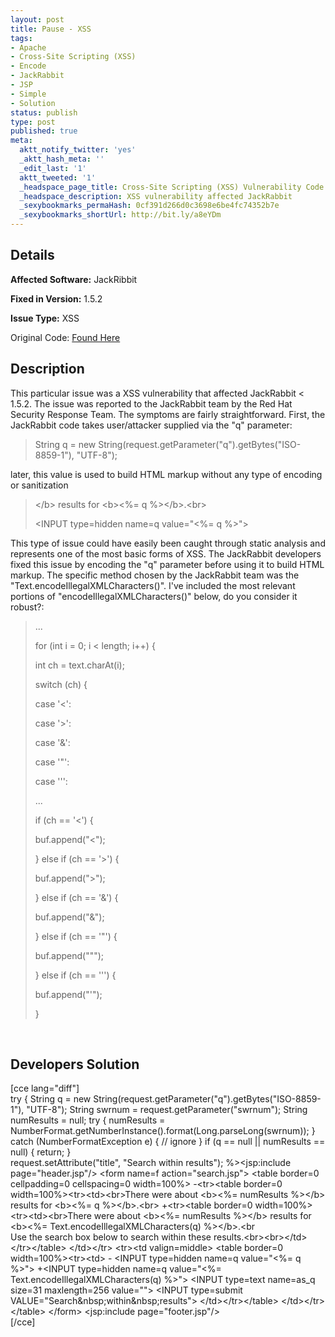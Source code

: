 ```yaml
---
layout: post
title: Pause - XSS
tags:
- Apache
- Cross-Site Scripting (XSS)
- Encode
- JackRabbit
- JSP
- Simple
- Solution
status: publish
type: post
published: true
meta:
  aktt_notify_twitter: 'yes'
  _aktt_hash_meta: ''
  _edit_last: '1'
  aktt_tweeted: '1'
  _headspace_page_title: Cross-Site Scripting (XSS) Vulnerability Code Example
  _headspace_description: XSS vulnerability affected JackRabbit
  _sexybookmarks_permaHash: 0cf391d266d0c3698e6be4fc74352b7e
  _sexybookmarks_shortUrl: http://bit.ly/a8eYDm
---
```

## Details
__Affected Software:__ JackRibbit

__Fixed in Version:__  1.5.2

__Issue Type:__ XSS

Original Code: <a title="Pause" href="http://spotthevuln.com/2010/02/pause/" target="_blank">Found Here</a>
## Description
<div><span>This particular issue was a XSS vulnerability that affected JackRabbit &lt; 1.5.2. The issue was reported to the JackRabbit team by the Red Hat Security Response Team. The symptoms are fairly straightforward. First, the JackRabbit code takes user/attacker supplied via the "q" parameter:</span></div>
<span>
<blockquote>String q = new String(request.getParameter("q").getBytes("ISO-8859-1"), "UTF-8");</blockquote>
later, this value is used to build HTML markup without any type of encoding or sanitization
<blockquote>&lt;/b&gt; results for &lt;b&gt;&lt;%= q %&gt;&lt;/b&gt;.&lt;br&gt;

&lt;INPUT type=hidden name=q value="&lt;%= q %&gt;"&gt;</blockquote>
This type of issue could have easily been caught through static analysis and represents one of the most basic forms of XSS. The JackRabbit developers fixed this issue by encoding the "q" parameter before using it to build HTML markup. The specific method chosen by the JackRabbit team was the "Text.encodeIllegalXMLCharacters()". I've included the most relevant portions of "encodeIllegalXMLCharacters()" below, do you consider it robust?:
<blockquote>...

for (int i = 0; i &lt; length; i++) {

int ch = text.charAt(i);

switch (ch) {

case '&lt;':

case '&gt;':

case '&amp;':

case '"':

case '\'':

...

if (ch == '&lt;') {

buf.append("&lt;");

} else if (ch == '&gt;') {

buf.append("&gt;");

} else if (ch == '&amp;') {

buf.append("&amp;");

} else if (ch == '"') {

buf.append(""");

} else if (ch == '\'') {

buf.append("'");

}</blockquote>
 

</span>
<h2>Developers Solution</h2>
[cce lang="diff"]
<div id="_mcePaste">try {
String q = new String(request.getParameter("q").getBytes("ISO-8859-1"), "UTF-8");
String swrnum = request.getParameter("swrnum");
String numResults = null;
try {
numResults = NumberFormat.getNumberInstance().format(Long.parseLong(swrnum));
} catch (NumberFormatException e) {
// ignore
}
if (q == null || numResults == null) {
return;
}</div>
<div>request.setAttribute("title", "Search within results");
%&gt;&lt;jsp:include page="header.jsp"/&gt;
&lt;form name=f action="search.jsp"&gt;
&lt;table border=0 cellpadding=0 cellspacing=0 width=100%&gt;
-&lt;tr&gt;&lt;table border=0 width=100%&gt;&lt;tr&gt;&lt;td&gt;&lt;br&gt;There were about &lt;b&gt;&lt;%= numResults %&gt;&lt;/b&gt; results for &lt;b&gt;&lt;%= q %&gt;&lt;/b&gt;.&lt;br&gt;
+&lt;tr&gt;&lt;table border=0 width=100%&gt;&lt;tr&gt;&lt;td&gt;&lt;br&gt;There were about &lt;b&gt;&lt;%= numResults %&gt;&lt;/b&gt; results for &lt;b&gt;&lt;%= Text.encodeIllegalXMLCharacters(q) %&gt;&lt;/b&gt;.&lt;br</div>
<div>Use the search box below to search within these results.&lt;br&gt;&lt;br&gt;&lt;/td&gt;&lt;/tr&gt;&lt;/table&gt;
&lt;/td&gt;&lt;/tr&gt;
&lt;tr&gt;&lt;td valign=middle&gt;
&lt;table border=0 width=100%&gt;&lt;tr&gt;&lt;td&gt;
- &lt;INPUT type=hidden name=q value="&lt;%= q %&gt;"&gt;
+&lt;INPUT type=hidden name=q value="&lt;%= Text.encodeIllegalXMLCharacters(q) %&gt;"&gt;
&lt;INPUT type=text name=as_q size=31 maxlength=256 value=""&gt;
&lt;INPUT type=submit VALUE="Search&amp;nbsp;within&amp;nbsp;results"&gt;
&lt;/td&gt;&lt;/tr&gt;&lt;/table&gt;
&lt;/td&gt;&lt;/tr&gt;
&lt;/table&gt;
&lt;/form&gt;
&lt;jsp:include page="footer.jsp"/&gt;</div>
[/cce] 
